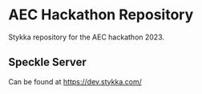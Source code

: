 # AEC Hackathon Repository
Stykka repository for the AEC hackathon 2023.

## Speckle Server
Can be found at https://dev.stykka.com/
